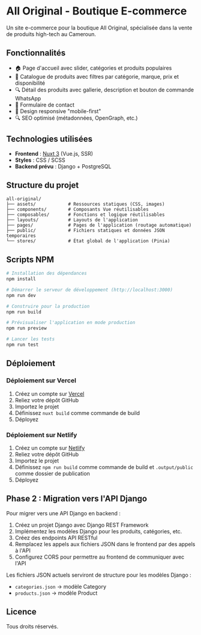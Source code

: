 # All Original - Boutique E-commerce

Un site e-commerce pour la boutique All Original, spécialisée dans la vente de produits high-tech au Cameroun.

## Fonctionnalités

- 🏠 Page d'accueil avec slider, catégories et produits populaires
- 📱 Catalogue de produits avec filtres par catégorie, marque, prix et disponibilité
- 🔍 Détail des produits avec gallerie, description et bouton de commande WhatsApp
- 📝 Formulaire de contact
- 📱 Design responsive "mobile-first"
- 🔍 SEO optimisé (métadonnées, OpenGraph, etc.)

## Technologies utilisées

- **Frontend** : [Nuxt 3](https://nuxt.com) (Vue.js, SSR)
- **Styles** : CSS / SCSS
- **Backend prévu** : Django + PostgreSQL

## Structure du projet

```
all-original/
├── assets/            # Ressources statiques (CSS, images)
├── components/        # Composants Vue réutilisables
├── composables/       # Fonctions et logique réutilisables
├── layouts/           # Layouts de l'application
├── pages/             # Pages de l'application (routage automatique)
├── public/            # Fichiers statiques et données JSON temporaires
└── stores/            # État global de l'application (Pinia)
```

## Scripts NPM

```bash
# Installation des dépendances
npm install

# Démarrer le serveur de développement (http://localhost:3000)
npm run dev

# Construire pour la production
npm run build

# Prévisualiser l'application en mode production
npm run preview

# Lancer les tests
npm run test
```

## Déploiement

### Déploiement sur Vercel

1. Créez un compte sur [Vercel](https://vercel.com)
2. Reliez votre dépôt GitHub
3. Importez le projet
4. Définissez `nuxt build` comme commande de build
5. Déployez

### Déploiement sur Netlify

1. Créez un compte sur [Netlify](https://netlify.com)
2. Reliez votre dépôt GitHub
3. Importez le projet
4. Définissez `npm run build` comme commande de build et `.output/public` comme dossier de publication
5. Déployez

## Phase 2 : Migration vers l'API Django

Pour migrer vers une API Django en backend :

1. Créez un projet Django avec Django REST Framework
2. Implémentez les modèles Django pour les produits, catégories, etc.
3. Créez des endpoints API RESTful
4. Remplacez les appels aux fichiers JSON dans le frontend par des appels à l'API
5. Configurez CORS pour permettre au frontend de communiquer avec l'API

Les fichiers JSON actuels serviront de structure pour les modèles Django :

- `categories.json` → modèle Category
- `products.json` → modèle Product

## Licence

Tous droits réservés.
